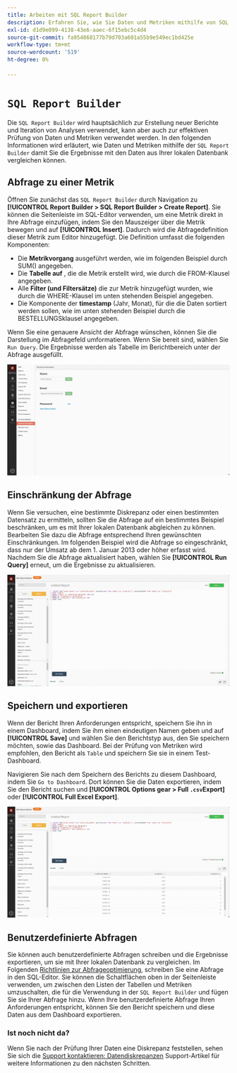 ```yaml
---
title: Arbeiten mit SQL Report Builder
description: Erfahren Sie, wie Sie Daten und Metriken mithilfe von SQL Report Builder überprüfen können, damit Sie die Ergebnisse mit den Daten aus Ihrer lokalen Datenbank vergleichen können.
exl-id: d1d9e099-4138-43e6-aaec-6f15ebc5c4d4
source-git-commit: fa954868177b79d703a601a55b9e549ec1bd425e
workflow-type: tm+mt
source-wordcount: '519'
ht-degree: 0%

---
```


# `SQL Report Builder`

Die `SQL Report Builder` wird hauptsächlich zur Erstellung neuer Berichte und Iteration von Analysen verwendet, kann aber auch zur effektiven Prüfung von Daten und Metriken verwendet werden. In den folgenden Informationen wird erläutert, wie Daten und Metriken mithilfe der `SQL Report Builder` damit Sie die Ergebnisse mit den Daten aus Ihrer lokalen Datenbank vergleichen können.

## Abfrage zu einer Metrik

Öffnen Sie zunächst das `SQL Report Builder` durch Navigation zu **[!UICONTROL Report Builder > SQL Report Builder > Create Report]**. Sie können die Seitenleiste im SQL-Editor verwenden, um eine Metrik direkt in Ihre Abfrage einzufügen, indem Sie den Mauszeiger über die Metrik bewegen und auf **[!UICONTROL Insert]**. Dadurch wird die Abfragedefinition dieser Metrik zum Editor hinzugefügt. Die Definition umfasst die folgenden Komponenten:

- Die **Metrikvorgang** ausgeführt werden, wie im folgenden Beispiel durch SUM() angegeben.
- Die **Tabelle auf** , die die Metrik erstellt wird, wie durch die FROM-Klausel angegeben.
- Alle **Filter (und Filtersätze)** die zur Metrik hinzugefügt wurden, wie durch die WHERE-Klausel im unten stehenden Beispiel angegeben.
- Die Komponente der **timestamp** (Jahr, Monat), für die die Daten sortiert werden sollen, wie im unten stehenden Beispiel durch die BESTELLUNGSklausel angegeben.

Wenn Sie eine genauere Ansicht der Abfrage wünschen, können Sie die Darstellung im Abfragefeld umformatieren. Wenn Sie bereit sind, wählen Sie `Run Query`. Die Ergebnisse werden als Tabelle im Berichtbereich unter der Abfrage ausgefüllt.

![](../../assets/run-query-results.gif)

## Einschränkung der Abfrage

Wenn Sie versuchen, eine bestimmte Diskrepanz oder einen bestimmten Datensatz zu ermitteln, sollten Sie die Abfrage auf ein bestimmtes Beispiel beschränken, um es mit Ihrer lokalen Datenbank abgleichen zu können. Bearbeiten Sie dazu die Abfrage entsprechend Ihren gewünschten Einschränkungen. Im folgenden Beispiel wird die Abfrage so eingeschränkt, dass nur der Umsatz ab dem 1. Januar 2013 oder höher erfasst wird. Nachdem Sie die Abfrage aktualisiert haben, wählen Sie **[!UICONTROL Run Query]** erneut, um die Ergebnisse zu aktualisieren.

![](../../assets/restricting-query.gif)

## Speichern und exportieren

Wenn der Bericht Ihren Anforderungen entspricht, speichern Sie ihn in einem Dashboard, indem Sie ihm einen eindeutigen Namen geben und auf **[!UICONTROL Save]** und wählen Sie den Berichtstyp aus, den Sie speichern möchten, sowie das Dashboard. Bei der Prüfung von Metriken wird empfohlen, den Bericht als `Table` und speichern Sie sie in einem Test-Dashboard.

Navigieren Sie nach dem Speichern des Berichts zu diesem Dashboard, indem Sie `Go to Dashboard`. Dort können Sie die Daten exportieren, indem Sie den Bericht suchen und **[!UICONTROL Options gear > Full `.csv`Export]** oder **[!UICONTROL Full Excel Export]**.

![](../../assets/export-dboard-data.gif)

## Benutzerdefinierte Abfragen

Sie können auch benutzerdefinierte Abfragen schreiben und die Ergebnisse exportieren, um sie mit Ihrer lokalen Datenbank zu vergleichen. Im Folgenden [Richtlinien zur Abfrageoptimierung](../../best-practices/optimizing-your-sql-queries.md), schreiben Sie eine Abfrage in den SQL-Editor. Sie können die Schaltflächen oben in der Seitenleiste verwenden, um zwischen den Listen der Tabellen und Metriken umzuschalten, die für die Verwendung in der `SQL Report Builder` und fügen Sie sie Ihrer Abfrage hinzu. Wenn Ihre benutzerdefinierte Abfrage Ihren Anforderungen entspricht, können Sie den Bericht speichern und diese Daten aus dem Dashboard exportieren.

### Ist noch nicht da?

Wenn Sie nach der Prüfung Ihrer Daten eine Diskrepanz feststellen, sehen Sie sich die [Support kontaktieren: Datendiskrepanzen](https://experienceleague.adobe.com/docs/commerce-knowledge-base/kb/troubleshooting/miscellaneous/mbi-data-discrepancies.html?lang=en) Support-Artikel für weitere Informationen zu den nächsten Schritten.
